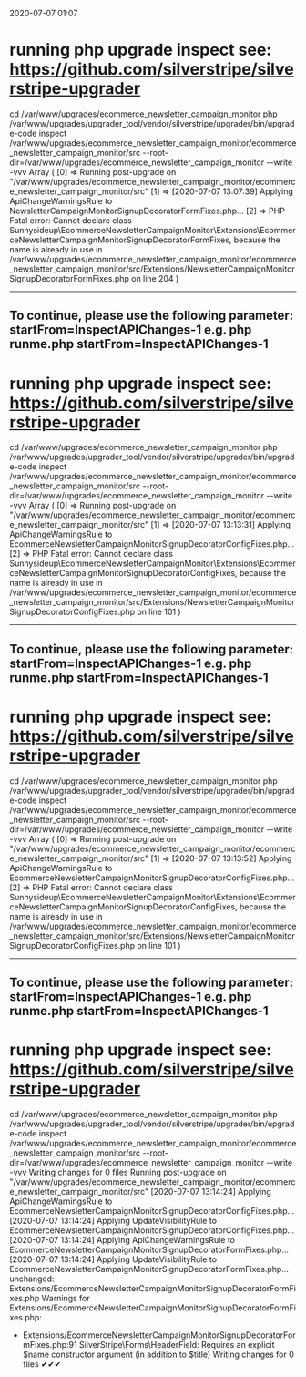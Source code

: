 2020-07-07 01:07

# running php upgrade inspect see: https://github.com/silverstripe/silverstripe-upgrader
cd /var/www/upgrades/ecommerce_newsletter_campaign_monitor
php /var/www/upgrades/upgrader_tool/vendor/silverstripe/upgrader/bin/upgrade-code inspect /var/www/upgrades/ecommerce_newsletter_campaign_monitor/ecommerce_newsletter_campaign_monitor/src  --root-dir=/var/www/upgrades/ecommerce_newsletter_campaign_monitor --write -vvv
Array
(
    [0] => Running post-upgrade on "/var/www/upgrades/ecommerce_newsletter_campaign_monitor/ecommerce_newsletter_campaign_monitor/src"
    [1] => [2020-07-07 13:07:39] Applying ApiChangeWarningsRule to NewsletterCampaignMonitorSignupDecoratorFormFixes.php...
    [2] => PHP Fatal error:  Cannot declare class Sunnysideup\EcommerceNewsletterCampaignMonitor\Extensions\EcommerceNewsletterCampaignMonitorSignupDecoratorFormFixes, because the name is already in use in /var/www/upgrades/ecommerce_newsletter_campaign_monitor/ecommerce_newsletter_campaign_monitor/src/Extensions/NewsletterCampaignMonitorSignupDecoratorFormFixes.php on line 204
)


------------------------------------------------------------------------
To continue, please use the following parameter: startFrom=InspectAPIChanges-1
e.g. php runme.php startFrom=InspectAPIChanges-1
------------------------------------------------------------------------
            
# running php upgrade inspect see: https://github.com/silverstripe/silverstripe-upgrader
cd /var/www/upgrades/ecommerce_newsletter_campaign_monitor
php /var/www/upgrades/upgrader_tool/vendor/silverstripe/upgrader/bin/upgrade-code inspect /var/www/upgrades/ecommerce_newsletter_campaign_monitor/ecommerce_newsletter_campaign_monitor/src  --root-dir=/var/www/upgrades/ecommerce_newsletter_campaign_monitor --write -vvv
Array
(
    [0] => Running post-upgrade on "/var/www/upgrades/ecommerce_newsletter_campaign_monitor/ecommerce_newsletter_campaign_monitor/src"
    [1] => [2020-07-07 13:13:31] Applying ApiChangeWarningsRule to EcommerceNewsletterCampaignMonitorSignupDecoratorConfigFixes.php...
    [2] => PHP Fatal error:  Cannot declare class Sunnysideup\EcommerceNewsletterCampaignMonitor\Extensions\EcommerceNewsletterCampaignMonitorSignupDecoratorConfigFixes, because the name is already in use in /var/www/upgrades/ecommerce_newsletter_campaign_monitor/ecommerce_newsletter_campaign_monitor/src/Extensions/NewsletterCampaignMonitorSignupDecoratorConfigFixes.php on line 101
)


------------------------------------------------------------------------
To continue, please use the following parameter: startFrom=InspectAPIChanges-1
e.g. php runme.php startFrom=InspectAPIChanges-1
------------------------------------------------------------------------
            
# running php upgrade inspect see: https://github.com/silverstripe/silverstripe-upgrader
cd /var/www/upgrades/ecommerce_newsletter_campaign_monitor
php /var/www/upgrades/upgrader_tool/vendor/silverstripe/upgrader/bin/upgrade-code inspect /var/www/upgrades/ecommerce_newsletter_campaign_monitor/ecommerce_newsletter_campaign_monitor/src  --root-dir=/var/www/upgrades/ecommerce_newsletter_campaign_monitor --write -vvv
Array
(
    [0] => Running post-upgrade on "/var/www/upgrades/ecommerce_newsletter_campaign_monitor/ecommerce_newsletter_campaign_monitor/src"
    [1] => [2020-07-07 13:13:52] Applying ApiChangeWarningsRule to EcommerceNewsletterCampaignMonitorSignupDecoratorConfigFixes.php...
    [2] => PHP Fatal error:  Cannot declare class Sunnysideup\EcommerceNewsletterCampaignMonitor\Extensions\EcommerceNewsletterCampaignMonitorSignupDecoratorConfigFixes, because the name is already in use in /var/www/upgrades/ecommerce_newsletter_campaign_monitor/ecommerce_newsletter_campaign_monitor/src/Extensions/NewsletterCampaignMonitorSignupDecoratorConfigFixes.php on line 101
)


------------------------------------------------------------------------
To continue, please use the following parameter: startFrom=InspectAPIChanges-1
e.g. php runme.php startFrom=InspectAPIChanges-1
------------------------------------------------------------------------
            
# running php upgrade inspect see: https://github.com/silverstripe/silverstripe-upgrader
cd /var/www/upgrades/ecommerce_newsletter_campaign_monitor
php /var/www/upgrades/upgrader_tool/vendor/silverstripe/upgrader/bin/upgrade-code inspect /var/www/upgrades/ecommerce_newsletter_campaign_monitor/ecommerce_newsletter_campaign_monitor/src  --root-dir=/var/www/upgrades/ecommerce_newsletter_campaign_monitor --write -vvv
Writing changes for 0 files
Running post-upgrade on "/var/www/upgrades/ecommerce_newsletter_campaign_monitor/ecommerce_newsletter_campaign_monitor/src"
[2020-07-07 13:14:24] Applying ApiChangeWarningsRule to EcommerceNewsletterCampaignMonitorSignupDecoratorConfigFixes.php...
[2020-07-07 13:14:24] Applying UpdateVisibilityRule to EcommerceNewsletterCampaignMonitorSignupDecoratorConfigFixes.php...
[2020-07-07 13:14:24] Applying ApiChangeWarningsRule to EcommerceNewsletterCampaignMonitorSignupDecoratorFormFixes.php...
[2020-07-07 13:14:24] Applying UpdateVisibilityRule to EcommerceNewsletterCampaignMonitorSignupDecoratorFormFixes.php...
unchanged:	Extensions/EcommerceNewsletterCampaignMonitorSignupDecoratorFormFixes.php
Warnings for Extensions/EcommerceNewsletterCampaignMonitorSignupDecoratorFormFixes.php:
 - Extensions/EcommerceNewsletterCampaignMonitorSignupDecoratorFormFixes.php:91 SilverStripe\Forms\HeaderField: Requires an explicit $name constructor argument (in addition to $title)
Writing changes for 0 files
✔✔✔